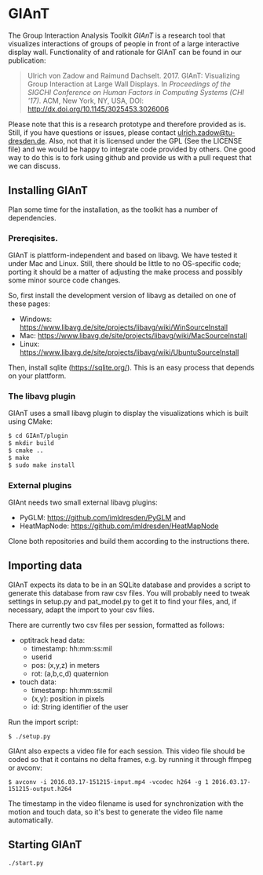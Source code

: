 # GIAnT

The Group Interaction Analysis Toolkit *GIAnT* is a research tool that visualizes interactions of groups of people in front of a large interactive display wall. Functionality of and rationale for GIAnT can be found in our publication:

>  Ulrich von Zadow and Raimund Dachselt. 2017. GIAnT: Visualizing Group Interaction at Large Wall Displays. In *Proceedings of the SIGCHI Conference on Human Factors in Computing Systems (CHI '17)*. ACM, New York, NY, USA, DOI: http://dx.doi.org/10.1145/3025453.3026006

Please note that this is a research prototype and therefore provided as is. Still, if you have questions or issues, please contact ulrich.zadow@tu-dresden.de. Also, not that it is licensed under the GPL (See the LICENSE file) and we would be happy to integrate code provided by others. One good way to do this is to fork using github and provide us with a pull request that we can discuss.

## Installing GIAnT

Plan some time for the installation, as the toolkit has a number of dependencies.

### Prereqisites.

GIAnT is plattform-independent and based on libavg.
We have tested it under Mac and Linux.
Still, there should be little to no OS-specific code; porting it should be a matter of adjusting the make process and possibly some minor source code changes.

So, first install the development version of libavg as detailed on one of these pages:

* Windows: https://www.libavg.de/site/projects/libavg/wiki/WinSourceInstall
* Mac: https://www.libavg.de/site/projects/libavg/wiki/MacSourceInstall
* Linux: https://www.libavg.de/site/projects/libavg/wiki/UbuntuSourceInstall

Then, install sqlite (https://sqlite.org/). This is an easy process that depends on your plattform.

### The libavg plugin

GIAnT uses a small libavg plugin to display the visualizations which is built using CMake:

```bash
$ cd GIAnT/plugin
$ mkdir build
$ cmake ..
$ make
$ sudo make install
```

### External plugins

GIAnt needs two small external libavg plugins:

* PyGLM: https://github.com/imldresden/PyGLM and
* HeatMapNode: https://github.com/imldresden/HeatMapNode

Clone both repositories and build them according to the instructions there.

## Importing data

GIAnT expects its data to be in an SQLite database and provides a script to generate this database from raw csv files. You will probably need to tweak settings in setup.py and pat_model.py to get it to find your files, and, if necessary, adapt the import to your csv files.

There are currently two csv files per session, formatted as follows:

* optitrack head data: 
  * timestamp: hh:mm:ss:mil
  * userid
  * pos: (x,y,z) in meters
  * rot: (a,b,c,d) quaternion
* touch data:
  * timestamp: hh:mm:ss:mil
  * (x,y): position in pixels
  * id: String identifier of the user

Run the import script:

```
$ ./setup.py
```

GIAnt also expects a video file for each session. This video file should be coded so that it contains no delta frames, e.g. by running it through ffmpeg or avconv:

```
$ avconv -i 2016.03.17-151215-input.mp4 -vcodec h264 -g 1 2016.03.17-151215-output.h264
```

The timestamp in the video filename is used for synchronization with the motion and touch data, so it's best to generate the video file name automatically.

## Starting  GIAnT

```
./start.py
```
